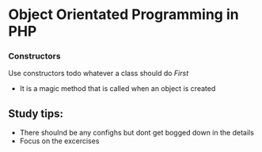 # Object Orientated Programming in PHP

### Constructors
Use constructors todo whatever a class should do *First* 
- It is a magic method that is called when an object is created

## Study tips:
- There shoulnd be any confighs but dont get bogged down in the details
- Focus on the excercises